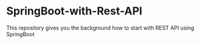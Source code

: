 # SpringBoot-with-Rest-API
This repository gives you the background how to start with REST API using SpringBoot
